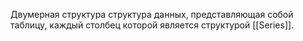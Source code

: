 Двумерная структура структура данных, представляющая собой таблицу, каждый столбец которой является структурой [[Series]].